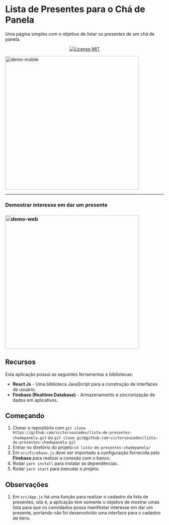 # Lista de Presentes para o Chá de Panela
Uma página simples com o objetivo de listar os presentes de um chá de panela.

<p align="center">
  <a href="https://opensource.org/licenses/MIT">
    <img src="https://img.shields.io/badge/License-MIT-blue.svg" alt="License MIT">
  </a>
</p>



<div>
  
  <img src="https://firebasestorage.googleapis.com/v0/b/web-site-personal.appspot.com/o/projetos-github%2Flista-presentes-chadepanela.png?alt=media&token=9323398e-a751-4cff-8465-b232ce621d01" alt="demo-mobile" height="425">
  
<hr />
  
</div>
  <h3>Demostrar interesse em dar um presente<h3/>
  <img src="https://firebasestorage.googleapis.com/v0/b/web-site-personal.appspot.com/o/projetos-github%2Flista-cha-presentes-chadepanela.gif?alt=media&token=9eca441a-f0c7-406d-974a-a9863c3d64a7" alt="demo-web" height="425">
  
## Recursos
Esta aplicação possui as seguintes ferramentas e bibliotecas:

- **React Js** - Uma biblioteca JavaScript para a construção de interfaces de usuário.
- **Firebase (Realtime Database)** - Armazenamento e sincronização de dados em aplicativos.


## Começando

1. Clonar o repositório com `git clone https://github.com/victorsouzadev/lista-de-presentes-chadepanela.git` ou `git clone git@github.com:victorsouzadev/lista-de-presentes-chadepanela.git`
2. Entrar no diretório do projeto:`cd lista-de-presentes-chadepanela/`<br />
3. Em `src/Firebase.js` deve ser importado a configuração fornecida pelo **Firebase** para realizar a conexão com o banco. 
4. Rodar `yarn install` para instalar as dependências. <br />
5. Rodar `yarn start` para executar o projeto.



## Observações 
1. Em `src/App.js` há uma função para realizar o cadastro da lista de presentes, isto é, a aplicação tem somente o objetivo de mostrar umas lista para que os convidados possa manifestar interesse em dar um presente, portando não foi desenvolvido uma interface para o cadastro de itens.
